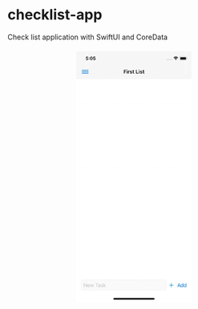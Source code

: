 # checklist-app
Check list application with SwiftUI and CoreData
<img src="https://raw.githubusercontent.com/VladPionerDevel/checklist-app/master/screenshots/fileName.gif" height="500" style="display: block;margin: 20px auto;">
